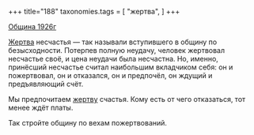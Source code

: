 +++
title="188"
taxonomies.tags = [
 "жертва",
]
+++

[Община 1926г](/agni/1926)

[Жертва](/tags/жертва) несчастья — так называли вступившего в общину по безысходности. Потерпев полную неудачу, человек жертвовал несчастье своё, и цена неудачи была несчастна. Но, именно, принёсший несчастье считал наибольшим вкладчиком себя: он и пожертвовал, он и отказался, он и предпочёл, он ждущий и предъявляющий счёт.   

Мы предпочитаем [жертву](/tags/жертва) счастья. Кому есть от чего отказаться, тот менее ждёт платы.   

Так стройте общину по вехам пожертвований.   


